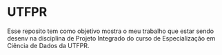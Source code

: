 # UTFPR
Esse reposito  tem como objetivo mostra o meu trabalho que estar sendo desenv  na disciplina de Projeto Integrado do curso de Especialização em Ciência de  Dados da UTFPR.
